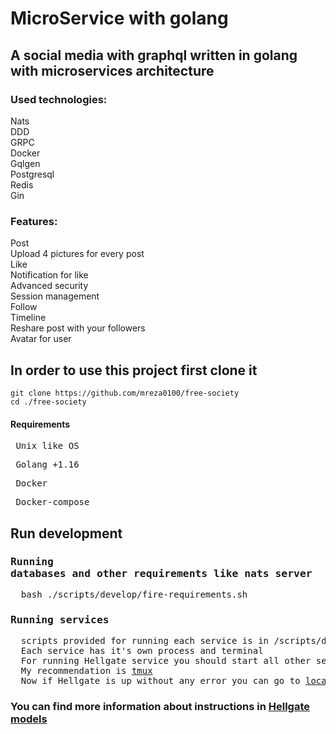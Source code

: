 # MicroService with golang


## A social media with graphql written in golang with microservices architecture

### Used technologies:
  Nats<br />
  DDD<br />
  GRPC<br />
  Docker<br />
  Gqlgen<br />
  Postgresql<br />
  Redis<br />
  Gin<br />

### Features:
  Post<br />
  Upload 4 pictures for every post<br />
  Like<br />
  Notification for like<br />
  Advanced security<br />
  Session management<br />
  Follow<br />
  Timeline<br />
  Reshare post with your followers<br />
  Avatar for user<br />

## In order to use this project first clone it
```
git clone https://github.com/mreza0100/free-society
cd ./free-society
```

#### Requirements
<pre> Unix like OS</pre>
<pre> Golang +1.16</pre>
<pre> Docker</pre>
<pre> Docker-compose</pre>

## Run development
### <pre>Running databases and other requirements like nats server</pre>
<pre>  bash ./scripts/develop/fire-requirements.sh </pre>
### <pre>Running services</pre>
<pre>  scripts provided for running each service is in /scripts/develop/services directory
  Each service has it's own process and terminal
  For running Hellgate service you should start all other services and then starting Hellgate service
  My recommendation is <a href="https://github.com/tmux/tmux">tmux</a>
  Now if Hellgate is up without any error you can go to <a href="http://localhost:10000">localhost:10000</a>
</pre>
### You can find more information about instructions in [Hellgate models](https://github.com/mreza0100/golang-microService-boilerplate/tree/master/services/hellgate/graph/schema)
  

